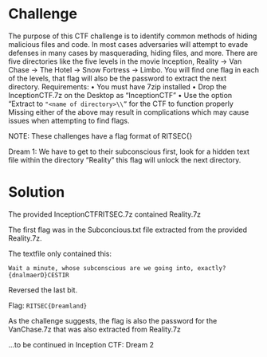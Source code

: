# Challenge

The purpose of this CTF challenge is to identify common methods of hiding malicious files and code. In most cases adversaries will attempt to evade defenses in many cases by masquerading, hiding files, and more. There are five directories like the five levels in the movie Inception, Reality -> Van Chase -> The Hotel -> Snow Fortress -> Limbo. You will find one flag in each of the levels, that flag will also be the password to extract the next directory. Requirements: • You must have 7zip installed • Drop the InceptionCTF.7z on the Desktop as “InceptionCTF” • Use the option “Extract to `"<name of directory>\\”` for the CTF to function properly Missing either of the above may result in complications which may cause issues when attempting to find flags.

NOTE: These challenges have a flag format of RITSEC{}

Dream 1: We have to get to their subconscious first, look for a hidden text file within the directory “Reality” this flag will unlock the next directory.

# Solution

The provided InceptionCTFRITSEC.7z contained Reality.7z

The first flag was in the Subconcious.txt file extracted from the provided Reality.7z. 

The textfile only contained this:

`Wait a minute, whose subconscious are we going into, exactly? {dnalmaerD}CESTIR`

Reversed the last bit. 

Flag: 
`RITSEC{Dreamland}`

As the challenge suggests, the flag is also the password for the VanChase.7z that was also extracted from Reality.7z


...to be continued in Inception CTF: Dream 2
